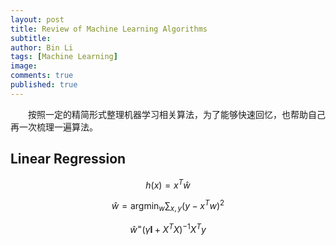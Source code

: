 ```yaml
---
layout: post
title: Review of Machine Learning Algorithms
subtitle: 
author: Bin Li
tags: [Machine Learning]
image: 
comments: true
published: true
---
```


　　按照一定的精简形式整理机器学习相关算法，为了能够快速回忆，也帮助自己再一次梳理一遍算法。

## Linear Regression

$$
h(x) = x^T \hat{w}
$$

$$
\hat{w}=\text{argmin}_{w} \sum_{x, y}\left(y-x^{T} w\right)^{2}
$$

$$
\hat { w }^ = \left( \gamma \mathbf { I } + X ^ { T } X \right) ^ { - 1 } X ^ { T } y
$$

